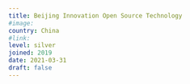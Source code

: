 ```yaml
---
title: Beijing Innovation Open Source Technology
#image:
country: China
#link:
level: silver
joined: 2019
date: 2021-03-31
draft: false
---
```

